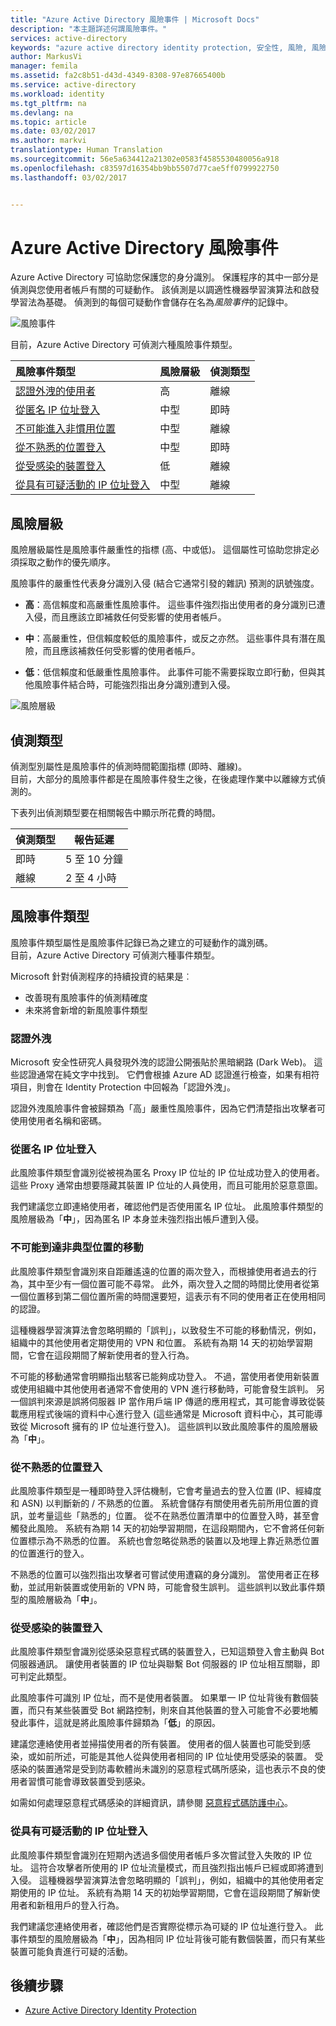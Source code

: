 ```yaml
---
title: "Azure Active Directory 風險事件 | Microsoft Docs"
description: "本主題詳述何謂風險事件。"
services: active-directory
keywords: "azure active directory identity protection, 安全性, 風險, 風險層級, 弱點, 安全性原則"
author: MarkusVi
manager: femila
ms.assetid: fa2c8b51-d43d-4349-8308-97e87665400b
ms.service: active-directory
ms.workload: identity
ms.tgt_pltfrm: na
ms.devlang: na
ms.topic: article
ms.date: 03/02/2017
ms.author: markvi
translationtype: Human Translation
ms.sourcegitcommit: 56e5a634412a21302e0583f4585530480056a918
ms.openlocfilehash: c83597d16354bb9bb5507d77cae5ff0799922750
ms.lasthandoff: 03/02/2017


---
```

# <a name="azure-active-directory-risk-events"></a>Azure Active Directory 風險事件

Azure Active Directory 可協助您保護您的身分識別。 保護程序的其中一部分是偵測與您使用者帳戶有關的可疑動作。 該偵測是以調適性機器學習演算法和啟發學習法為基礎。 偵測到的每個可疑動作會儲存在名為*風險事件*的記錄中。 


![風險事件](./media/active-directory-reporting-risk-events/91.png)


目前，Azure Active Directory 可偵測六種風險事件類型。

| 風險事件類型 | 風險層級 | 偵測類型 |
| :-- | --- | --- |
| [認證外洩的使用者](#leaked-credentials) | 高 | 離線 |
| [從匿名 IP 位址登入](#sign-ins-from-anonymous-ip-addresses) | 中型 | 即時 |
| [不可能進入非慣用位置](#impossible-travel-to-atypical-locations) | 中型 | 離線 |
| [從不熟悉的位置登入](#sign-in-from-unfamiliar-locations) | 中型 | 即時 |
| [從受感染的裝置登入](#sign-ins-from-infected-devices) | 低 | 離線 |
| [從具有可疑活動的 IP 位址登入](#sign-ins-from-ip-addresses-with-suspicious-activity) | 中型 | 離線|

## <a name="risk-level"></a>風險層級

風險層級屬性是風險事件嚴重性的指標 (高、中或低)。 這個屬性可協助您排定必須採取之動作的優先順序。 

風險事件的嚴重性代表身分識別入侵 (結合它通常引發的雜訊) 預測的訊號強度。

* **高**：高信賴度和高嚴重性風險事件。 這些事件強烈指出使用者的身分識別已遭入侵，而且應該立即補救任何受影響的使用者帳戶。

* **中**：高嚴重性，但信賴度較低的風險事件，或反之亦然。 這些事件具有潛在風險，而且應該補救任何受影響的使用者帳戶。

* **低**：低信賴度和低嚴重性風險事件。 此事件可能不需要採取立即行動，但與其他風險事件結合時，可能強烈指出身分識別遭到入侵。

![風險層級](./media/active-directory-reporting-risk-events/01.png)


## <a name="detection-type"></a>偵測類型

偵測型別屬性是風險事件的偵測時間範圍指標 (即時、離線)。  
目前，大部分的風險事件都是在風險事件發生之後，在後處理作業中以離線方式偵測的。

下表列出偵測類型要在相關報告中顯示所花費的時間。

| 偵測類型 | 報告延遲 |
| --- | --- |
| 即時 | 5 至 10 分鐘 |
| 離線 | 2 至 4 小時 |



## <a name="risk-event-types"></a>風險事件類型

風險事件類型屬性是風險事件記錄已為之建立的可疑動作的識別碼。  
目前，Azure Active Directory 可偵測六種事件類型。

Microsoft 針對偵測程序的持續投資的結果是︰

- 改善現有風險事件的偵測精確度 
- 未來將會新增的新風險事件類型

### <a name="leaked-credentials"></a>認證外洩
Microsoft 安全性研究人員發現外洩的認證公開張貼於黑暗網路 (Dark Web)。 這些認證通常在純文字中找到。 它們會根據 Azure AD 認證進行檢查，如果有相符項目，則會在 Identity Protection 中回報為「認證外洩」。

認證外洩風險事件會被歸類為「高」嚴重性風險事件，因為它們清楚指出攻擊者可使用使用者名稱和密碼。

### <a name="sign-ins-from-anonymous-ip-addresses"></a>從匿名 IP 位址登入
此風險事件類型會識別從被視為匿名 Proxy IP 位址的 IP 位址成功登入的使用者。 這些 Proxy 通常由想要隱藏其裝置 IP 位址的人員使用，而且可能用於惡意意圖。

我們建議您立即連絡使用者，確認他們是否使用匿名 IP 位址。 此風險事件類型的風險層級為「**中**」，因為匿名 IP 本身並未強烈指出帳戶遭到入侵。


### <a name="impossible-travel-to-atypical-locations"></a>不可能到達非典型位置的移動
此風險事件類型會識別來自距離遙遠的位置的兩次登入，而根據使用者過去的行為，其中至少有一個位置可能不尋常。 此外，兩次登入之間的時間比使用者從第一個位置移到第二個位置所需的時間還要短，這表示有不同的使用者正在使用相同的認證。 

這種機器學習演算法會忽略明顯的「誤判」，以致發生不可能的移動情況，例如，組織中的其他使用者定期使用的 VPN 和位置。  系統有為期 14 天的初始學習期間，它會在這段期間了解新使用者的登入行為。

不可能的移動通常會明顯指出駭客已能夠成功登入。 不過，當使用者使用新裝置或使用組織中其他使用者通常不會使用的 VPN 進行移動時，可能會發生誤判。 另一個誤判來源是誤將伺服器 IP 當作用戶端 IP 傳遞的應用程式，其可能會導致從裝載應用程式後端的資料中心進行登入 (這些通常是 Microsoft 資料中心，其可能導致從 Microsoft 擁有的 IP 位址進行登入)。 這些誤判以致此風險事件的風險層級為「**中**」。

### <a name="sign-in-from-unfamiliar-locations"></a>從不熟悉的位置登入
此風險事件類型是一種即時登入評估機制，它會考量過去的登入位置 (IP、經緯度和 ASN) 以判斷新的 / 不熟悉的位置。 系統會儲存有關使用者先前所用位置的資訊，並考量這些「熟悉的」位置。 從不在熟悉位置清單中的位置登入時，甚至會觸發此風險。 系統有為期 14 天的初始學習期間，在這段期間內，它不會將任何新位置標示為不熟悉的位置。 系統也會忽略從熟悉的裝置以及地理上靠近熟悉位置的位置進行的登入。 

不熟悉的位置可以強烈指出攻擊者可嘗試使用遭竊的身分識別。 當使用者正在移動，並試用新裝置或使用新的 VPN 時，可能會發生誤判。 這些誤判以致此事件類型的風險層級為「**中**」。



### <a name="sign-ins-from-infected-devices"></a>從受感染的裝置登入
此風險事件類型會識別從感染惡意程式碼的裝置登入，已知這類登入會主動與 Bot 伺服器通訊。 讓使用者裝置的 IP 位址與聯繫 Bot 伺服器的 IP 位址相互關聯，即可判定此類型。 

此風險事件可識別 IP 位址，而不是使用者裝置。 如果單一 IP 位址背後有數個裝置，而只有某些裝置受 Bot 網路控制，則來自其他裝置的登入可能會不必要地觸發此事件，這就是將此風險事件歸類為「**低**」的原因。  

建議您連絡使用者並掃描使用者的所有裝置。 使用者的個人裝置也可能受到感染，或如前所述，可能是其他人從與使用者相同的 IP 位址使用受感染的裝置。 受感染的裝置通常是受到防毒軟體尚未識別的惡意程式碼所感染，這也表示不良的使用者習慣可能會導致裝置受到感染。

如需如何處理惡意程式碼感染的詳細資訊，請參閱 [惡意程式碼防護中心](http://go.microsoft.com/fwlink/?linkid=335773&clcid=0x409)。


### <a name="sign-ins-from-ip-addresses-with-suspicious-activity"></a>從具有可疑活動的 IP 位址登入
此風險事件類型會識別在短期內透過多個使用者帳戶多次嘗試登入失敗的 IP 位址。 這符合攻擊者所使用的 IP 位址流量模式，而且強烈指出帳戶已經或即將遭到入侵。 這種機器學習演算法會忽略明顯的「誤判」，例如，組織中的其他使用者定期使用的 IP 位址。  系統有為期 14 天的初始學習期間，它會在這段期間了解新使用者和新租用戶的登入行為。

我們建議您連絡使用者，確認他們是否實際從標示為可疑的 IP 位址進行登入。 此事件類型的風險層級為「**中**」，因為相同 IP 位址背後可能有數個裝置，而只有某些裝置可能負責進行可疑的活動。 



## <a name="next-steps"></a>後續步驟
* [Azure Active Directory Identity Protection](active-directory-identityprotection.md)


